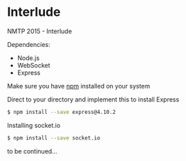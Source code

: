 # Interlude
NMTP 2015 - Interlude 

Dependencies:
* Node.js
* WebSocket
* Express

Make sure you have [npm](http://nodejs.org/) installed on your system   

Direct to your directory and implement this to install Express 
```bash
$ npm install --save express@4.10.2
```  
  
Installing socket.io  
```bash
$ npm install --save socket.io
```  
  
to be continued...
